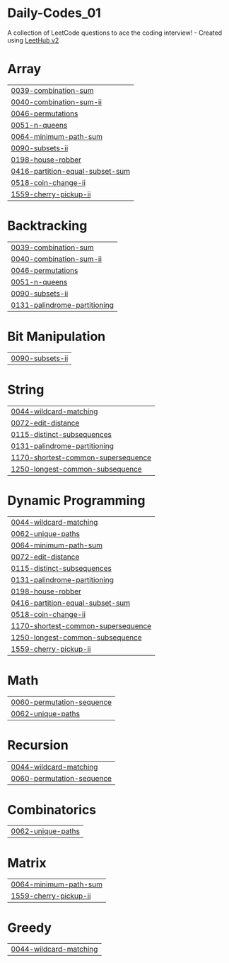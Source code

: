 # Daily-Codes_01
A collection of LeetCode questions to ace the coding interview! - Created using [LeetHub v2](https://github.com/arunbhardwaj/LeetHub-2.0)


# Array
|  |
| ------- |
| [0039-combination-sum](https://github.com/Harshitsaini-12/Daily-Codes_01/tree/master/0039-combination-sum) |
| [0040-combination-sum-ii](https://github.com/Harshitsaini-12/Daily-Codes_01/tree/master/0040-combination-sum-ii) |
| [0046-permutations](https://github.com/Harshitsaini-12/Daily-Codes_01/tree/master/0046-permutations) |
| [0051-n-queens](https://github.com/Harshitsaini-12/Daily-Codes_01/tree/master/0051-n-queens) |
| [0064-minimum-path-sum](https://github.com/Harshitsaini-12/Daily-Codes_01/tree/master/0064-minimum-path-sum) |
| [0090-subsets-ii](https://github.com/Harshitsaini-12/Daily-Codes_01/tree/master/0090-subsets-ii) |
| [0198-house-robber](https://github.com/Harshitsaini-12/Daily-Codes_01/tree/master/0198-house-robber) |
| [0416-partition-equal-subset-sum](https://github.com/Harshitsaini-12/Daily-Codes_01/tree/master/0416-partition-equal-subset-sum) |
| [0518-coin-change-ii](https://github.com/Harshitsaini-12/Daily-Codes_01/tree/master/0518-coin-change-ii) |
| [1559-cherry-pickup-ii](https://github.com/Harshitsaini-12/Daily-Codes_01/tree/master/1559-cherry-pickup-ii) |
# Backtracking
|  |
| ------- |
| [0039-combination-sum](https://github.com/Harshitsaini-12/Daily-Codes_01/tree/master/0039-combination-sum) |
| [0040-combination-sum-ii](https://github.com/Harshitsaini-12/Daily-Codes_01/tree/master/0040-combination-sum-ii) |
| [0046-permutations](https://github.com/Harshitsaini-12/Daily-Codes_01/tree/master/0046-permutations) |
| [0051-n-queens](https://github.com/Harshitsaini-12/Daily-Codes_01/tree/master/0051-n-queens) |
| [0090-subsets-ii](https://github.com/Harshitsaini-12/Daily-Codes_01/tree/master/0090-subsets-ii) |
| [0131-palindrome-partitioning](https://github.com/Harshitsaini-12/Daily-Codes_01/tree/master/0131-palindrome-partitioning) |
# Bit Manipulation
|  |
| ------- |
| [0090-subsets-ii](https://github.com/Harshitsaini-12/Daily-Codes_01/tree/master/0090-subsets-ii) |
# String
|  |
| ------- |
| [0044-wildcard-matching](https://github.com/Harshitsaini-12/Daily-Codes_01/tree/master/0044-wildcard-matching) |
| [0072-edit-distance](https://github.com/Harshitsaini-12/Daily-Codes_01/tree/master/0072-edit-distance) |
| [0115-distinct-subsequences](https://github.com/Harshitsaini-12/Daily-Codes_01/tree/master/0115-distinct-subsequences) |
| [0131-palindrome-partitioning](https://github.com/Harshitsaini-12/Daily-Codes_01/tree/master/0131-palindrome-partitioning) |
| [1170-shortest-common-supersequence](https://github.com/Harshitsaini-12/Daily-Codes_01/tree/master/1170-shortest-common-supersequence) |
| [1250-longest-common-subsequence](https://github.com/Harshitsaini-12/Daily-Codes_01/tree/master/1250-longest-common-subsequence) |
# Dynamic Programming
|  |
| ------- |
| [0044-wildcard-matching](https://github.com/Harshitsaini-12/Daily-Codes_01/tree/master/0044-wildcard-matching) |
| [0062-unique-paths](https://github.com/Harshitsaini-12/Daily-Codes_01/tree/master/0062-unique-paths) |
| [0064-minimum-path-sum](https://github.com/Harshitsaini-12/Daily-Codes_01/tree/master/0064-minimum-path-sum) |
| [0072-edit-distance](https://github.com/Harshitsaini-12/Daily-Codes_01/tree/master/0072-edit-distance) |
| [0115-distinct-subsequences](https://github.com/Harshitsaini-12/Daily-Codes_01/tree/master/0115-distinct-subsequences) |
| [0131-palindrome-partitioning](https://github.com/Harshitsaini-12/Daily-Codes_01/tree/master/0131-palindrome-partitioning) |
| [0198-house-robber](https://github.com/Harshitsaini-12/Daily-Codes_01/tree/master/0198-house-robber) |
| [0416-partition-equal-subset-sum](https://github.com/Harshitsaini-12/Daily-Codes_01/tree/master/0416-partition-equal-subset-sum) |
| [0518-coin-change-ii](https://github.com/Harshitsaini-12/Daily-Codes_01/tree/master/0518-coin-change-ii) |
| [1170-shortest-common-supersequence](https://github.com/Harshitsaini-12/Daily-Codes_01/tree/master/1170-shortest-common-supersequence) |
| [1250-longest-common-subsequence](https://github.com/Harshitsaini-12/Daily-Codes_01/tree/master/1250-longest-common-subsequence) |
| [1559-cherry-pickup-ii](https://github.com/Harshitsaini-12/Daily-Codes_01/tree/master/1559-cherry-pickup-ii) |
# Math
|  |
| ------- |
| [0060-permutation-sequence](https://github.com/Harshitsaini-12/Daily-Codes_01/tree/master/0060-permutation-sequence) |
| [0062-unique-paths](https://github.com/Harshitsaini-12/Daily-Codes_01/tree/master/0062-unique-paths) |
# Recursion
|  |
| ------- |
| [0044-wildcard-matching](https://github.com/Harshitsaini-12/Daily-Codes_01/tree/master/0044-wildcard-matching) |
| [0060-permutation-sequence](https://github.com/Harshitsaini-12/Daily-Codes_01/tree/master/0060-permutation-sequence) |
# Combinatorics
|  |
| ------- |
| [0062-unique-paths](https://github.com/Harshitsaini-12/Daily-Codes_01/tree/master/0062-unique-paths) |
# Matrix
|  |
| ------- |
| [0064-minimum-path-sum](https://github.com/Harshitsaini-12/Daily-Codes_01/tree/master/0064-minimum-path-sum) |
| [1559-cherry-pickup-ii](https://github.com/Harshitsaini-12/Daily-Codes_01/tree/master/1559-cherry-pickup-ii) |
# Greedy
|  |
| ------- |
| [0044-wildcard-matching](https://github.com/Harshitsaini-12/Daily-Codes_01/tree/master/0044-wildcard-matching) |